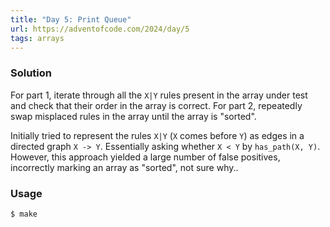```yaml
---
title: "Day 5: Print Queue"
url: https://adventofcode.com/2024/day/5
tags: arrays
---
```


### Solution
For part 1, iterate through all the `X|Y` rules present in the array under test and check that their order in the array is correct.
For part 2, repeatedly swap misplaced rules in the array until the array is "sorted".

Initially tried to represent the rules `X|Y` (`X` comes before `Y`) as edges in a directed graph `X -> Y`.
Essentially asking whether `X < Y` by `has_path(X, Y)`.
However, this approach yielded a large number of false positives, incorrectly marking an array as "sorted", not sure why..

### Usage
```
$ make
```
